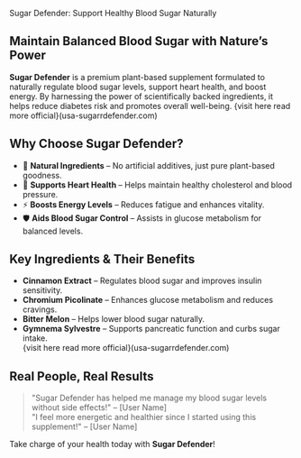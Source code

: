  Sugar Defender: Support Healthy Blood Sugar Naturally  

## Maintain Balanced Blood Sugar with Nature’s Power  

**Sugar Defender** is a premium plant-based supplement formulated to naturally regulate blood sugar levels, support heart health, and boost energy. By harnessing the power of scientifically backed ingredients, it helps reduce diabetes risk and promotes overall well-being.  {visit here read more official}(usa-sugarrdefender.com)

## Why Choose Sugar Defender?  
- 🌿 **Natural Ingredients** – No artificial additives, just pure plant-based goodness.  
- 💖 **Supports Heart Health** – Helps maintain healthy cholesterol and blood pressure.  
- ⚡ **Boosts Energy Levels** – Reduces fatigue and enhances vitality.  
- 🛡️ **Aids Blood Sugar Control** – Assists in glucose metabolism for balanced levels.  

## Key Ingredients & Their Benefits  
- **Cinnamon Extract** – Regulates blood sugar and improves insulin sensitivity.  
- **Chromium Picolinate** – Enhances glucose metabolism and reduces cravings.  
- **Bitter Melon** – Helps lower blood sugar naturally.  
- **Gymnema Sylvestre** – Supports pancreatic function and curbs sugar intake.  
{visit here read more official}(usa-sugarrdefender.com)
## Real People, Real Results  
> "Sugar Defender has helped me manage my blood sugar levels without side effects!" – [User Name]  
> "I feel more energetic and healthier since I started using this supplement!" – [User Name]  

Take charge of your health today with **Sugar Defender**!  
